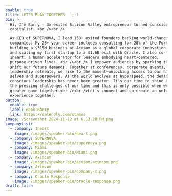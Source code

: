 ```yaml
---
enable: true
title: LET'S PLAY TOGETHER   ;-)
bio: >-
  Hi, I'm Barry - 3x exited Silicon Valley entrepreneur turned conscious
  capitalist. <br /><br />

  As CEO of SUPERNOVA, I lead 150+ exited founders backing world-changing
  companies. My 25+ year career includes consulting for 20% of the Fortune 500,
  building a $315M business at Acxiom as a global corporate innovation leader,
  and scaling my first startup to a $1.6B exit with Oracle. I also co-founded
  1heart, a human accelerator for leaders embodying heart-centered,
  purpose-driven lives. <br /><br /> I empower audiences by sparking the mindset
  shift our future demands. Together at conferences, corporate events, and
  leadership retreats, we rise to the moment—unlocking access to our higher
  selves and superpowers. As the world evolves at hyperspeed, the demand for
  conscious leadership has never been greater. It's our time to shine by solving
  the pressing challenges of our time and this is only possible when we play a
  greater game together.<br /><br />Let’s connect and co-create an unforgettable
  experience together. 
button:
  enable: true
  label: Book Barry
  link: https://calendly.com/stamos
image: /Screenshot 2024-11-12 at 6.13.28 PM.png
companyList:
  - company: 1heart
    image: /images/speaker-bio/heart.png
  - company: SUPERNOVA
    image: /images/speaker-bio/supernova.png
  - company: Miami
    image: /images/speaker-bio/Miami.png
  - company: Aximcom
    image: /images/speaker-bio/acxiom-aximcom.png
  - company: Aximcom
    image: /images/speaker-bio/company-x.png
  - company: Oracle Response
    image: /images/speaker-bio/oracle-response.png
draft: false
---
```

